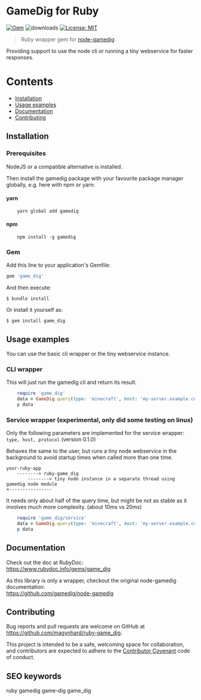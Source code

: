 # GameDig for Ruby
[![Gem](https://img.shields.io/gem/v/game_dig?color=default&style=plastic&logo=ruby&logoColor=red)](https://rubygems.org/gems/game_dig)
![downloads](https://img.shields.io/gem/dt/game_dig?color=blue&style=plastic)
[![License: MIT](https://img.shields.io/badge/License-MIT-gold.svg?style=plastic&logo=mit)](LICENSE)

> Ruby wrapper gem for [node-gamedig](https://github.com/gamedig/node-gamedig).

Providing support to use the node cli or running a tiny webservice for faster responses.





# Contents

* [Installation](#installation)
* [Usage examples](#usage)
* [Documentation](#documentation)
* [Contributing](#contributing)




<a name="installation"></a>
## Installation
### Prerequisites
NodeJS or a compatible alternative is installed.

Then install the gamedig package with your favourite package manager globally, e.g. here with npm or yarn:

#### yarn
```
    yarn global add gamedig
```

#### npm
```
    npm install -g gamedig
```

### Gem

Add this line to your application's Gemfile:

```ruby
gem 'game_dig'
```

And then execute:

    $ bundle install

Or install it yourself as:

    $ gem install game_dig
    

<a name="usage"></a>
## Usage examples

You can use the basic cli wrapper or the tiny webservice instance.

### CLI wrapper

This will just run the gamedig cli and return its result.
```ruby
    require 'game_dig'
    data = GameDig.query(type: 'minecraft', host: 'my-server.example.com')
    p data
```

### Service wrapper (experimental, only did some testing on linux)

Only the following parameters are implemented for the service wrapper: `type, host, protocol` (version 0.1.0)

Behaves the same to the user, but runs a tiny node webservice in the background to avoid startup times when called more than one time.

```
your-ruby-app 
    --------> ruby-game_dig 
        --------> tiny node instance in a separate thread using gamedig node module
<----------------    
```

It needs only about half of the query time, but might be not as stable as it involves much more complexity. (about 10ms vs 20ms)

```ruby
    require 'game_dig/service'
    data = GameDig.query(type: 'minecraft', host: 'my-server.example.com')
    p data
```

<a name="documentation"></a>
## Documentation
Check out the doc at RubyDoc:<br>
https://www.rubydoc.info/gems/game_dig


As this library is only a wrapper, checkout the original node-gamedig documentation:<br>
https://github.com/gamedig/node-gamedig


<a name="contributing"></a>
## Contributing

Bug reports and pull requests are welcome on GitHub at https://github.com/magynhard/ruby-game_dig. 

This project is intended to be a safe, welcoming space for collaboration, and contributors are expected to adhere to the [Contributor Covenant](http://contributor-covenant.org) code of conduct.

## SEO keywords
ruby gamedig game-dig game_dig
